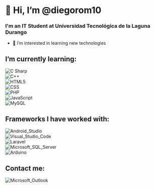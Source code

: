 # 👋 Hi, I’m @diegorom10
### I'm an IT Student at Universidad Tecnológica de la Laguna Durango
- 👀 I’m interested in learning new technologies

## I’m currently learning: 
![C Sharp](https://img.shields.io/badge/C_Sharp-239120?style=for-the-badge&logo=c-sharp&logoColor=white&labelColor=101010)</br>
![C++](https://img.shields.io/badge/C++-00599C?style=for-the-badge&logo=c++&logoColor=white&labelColor=101010)</br>
![HTML5](https://img.shields.io/badge/HTML-E34F26?style=for-the-badge&logo=html5&logoColor=white&labelColor=101010)</br>
![CSS](https://img.shields.io/badge/CSS-1572B6?style=for-the-badge&logo=css3&logoColor=white&labelColor=101010)</br>
![PHP](https://img.shields.io/badge/PHP-777BB4?style=for-the-badge&logo=php&logoColor=white&labelColor=101010)</br>
![JavaScript](https://img.shields.io/badge/JavaScript-F7DF1E?style=for-the-badge&logo=javascript&logoColor=white&labelColor=101010)</br>
![MySQL](https://img.shields.io/badge/MySQL-4479A1?style=for-the-badge&logo=mysql&logoColor=white&labelColor=101010)</br>

## Frameworks I have worked with:
![Android_Studio](https://img.shields.io/badge/Android_Studio-3DDC84?style=for-the-badge&logo=android-studio&logoColor=white&labelColor=101010)</br>
![Visual_Studio_Code](https://img.shields.io/badge/Visual_Studio_Code-007ACC?style=for-the-badge&logo=visual-studio-code&logoColor=white&labelColor=101010)</br>
![Laravel](https://img.shields.io/badge/Laravel-FF2D20?style=for-the-badge&logo=laravel&logoColor=white&labelColor=101010)</br>
![Microsoft_SQL_Server](https://img.shields.io/badge/Microsoft_SQL_Server-CC2927?style=for-the-badge&logo=microsoft-sql-server&logoColor=white&labelColor=101010)</br>
![Arduino](https://img.shields.io/badge/Arduino-00979D?style=for-the-badge&logo=arduino&logoColor=white&labelColor=101010)</br>

## Contact me:
![Microsoft_Outlook](https://img.shields.io/badge/diego.romero15@outlook.com-0078D4?style=flat-square&logo=microsoft-outlook&logoColor=white&labelColor=101010)
